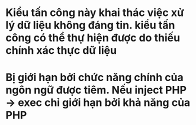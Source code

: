 # Kiểu tấn công này khai thác việc xử lý dữ liệu không đáng tin. kiểu tấn công có thể thự hiện được do thiếu chính xác thực dữ liệu
# Bị giới hạn bởi chức năng chính của ngôn ngữ được tiêm. Nếu inject PHP -> exec chỉ giới hạn bởi khả năng của PHP